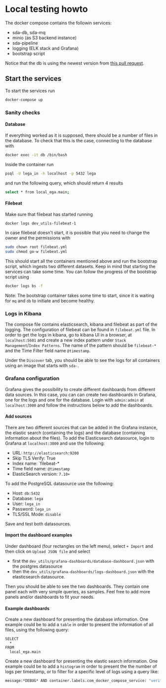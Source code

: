 # Local testing howto

The docker compose contains the followin services:
- sda-db, sda-mq
- minio (as S3 backend instance)
- sda-pipeline
- logging (ELK stack and Grafana)
- bootstrap script

Notice that the db is using the newest version from [this pull request](https://github.com/neicnordic/sda-db/pull/56).
## Start the services
To start the services run
```sh
docker-compose up
```

### Sanity checks

#### Database
If everything worked as it is supposed, there should be a number of files in the database. To check that this is the case, connecting to the database with
```sh
docker exec -it db /bin/bash
```
Inside the container run
```sh
psql -U lega_in -h localhost -p 5432 lega
```
and run the following query, which should return 4 results
```sh
select * from local_ega.main;
```

#### Filebeat
Make sure that filebeat has started running
```sh
docker logs dev_utils-filebeat-1
```
In case filebeat doesn't start, it is possible that you need to change the owner and the permissions with
```sh
sudo chown root filebeat.yml
sudo chmod go-w filebeat.yml
```
This should start all the containers mentioned above and run the bootstrap script, which ingests two different datasets. Keep in mind that starting the services can take some time. You can follow the progress of the bootstrap script using
```sh
docker logs bs -f
```
Note: The bootstrap container takes some time to start, since it is waiting for `mq` and `db` to initiate and become healthy.


### Logs in Kibana
The compose file contains elasticsearch, kibana and filebeat as part of the logging. The configuration of filebeat can be found in `filebeat.yml` file. In order to get the logs in kibana, go to kibana UI in a browser, at `localhost:5601` and create a new index pattern under `Stack Management`/`Index Patterns`. The name of the pattern should be `filebeat-*` and the Time Filter field name `@timestamp`. 

Under the `Discover` tab, you should be able to see the logs for all containers using an image that starts with `sda-`.

### Grafana configuration
Grafana gives the possibility to create different dashboards from different data sources. In this case, you can can create two dashboards in Grafana, one for the logs and one for the database. Login with `admin:admin` at `localhost:3000` and follow the instructions below to add the dashboards.

#### Add sources
There are two different sources that can be added in the Grafana instance, the elastic search (containing the logs) and the database (containing information about the files).
To add the Elasticsearch datasource, login to Grafana at `localhost:3000` and use the following:
- URL: `http://elasticsearch:9200`
- Skip TLS Verify: True
- Index name: `filebeat-*
- Time field name: `@timestamp`
- ElasticSearch version: `7.10+`

To add the PostgreSQL datasource use the following:
- Host: `db:5432`
- Database: `lega`
- User: `lega_in`
- Password: `lega_in`
- TLS/SSL Mode: `disable`

Save and test both datasources.

#### Import the dashboard examples
Under dashboard (four rectangles on the left menu), select `+ Import` and then click on `Upload JSON file` and select 
- first the `dev_utils/grafana-dashboards/database-dashboard.json` with the postgres datasource
- then the `dev_utils/grafana-dashboards/logs-dashboard.json` with the elasticsearch datasource.

Then you should be able to see the two dashboards. They contain one panel each with very simple queries, as samples. Feel free to add more panels and/or dashboards to fit your needs.

#### Example dashboards
Create a new dashboard for presenting the database information. One example could be to add a `table` in order to present the information of all files, using the following query:
```postgres
SELECT
  *
FROM
  local_ega.main
```

Create a new dashboard for presenting the elastic search information. One example could be to add a `histogram` in order to present the the number of logs per timestamp, 
or to filter for a specific level of logs using a query like:
```sh
message:*DEBUG* AND container.labels.com_docker_compose_service: "verify"
```


